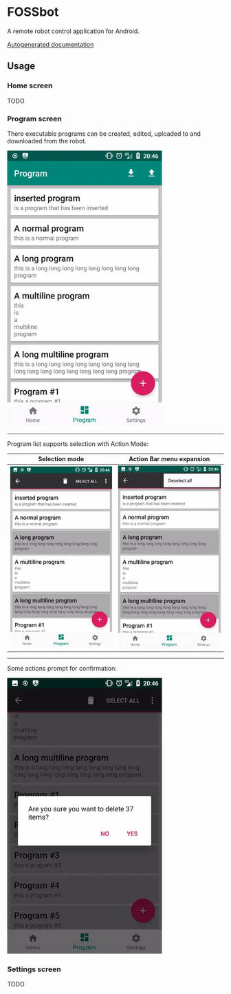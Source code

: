 # FOSSbot
A remote robot control application for Android.

[Autogenerated documentation](https://binyot.github.io/FOSSbot/docs/app)

## Usage

### Home screen

TODO

### Program screen

There executable programs can be created, edited, 
uploaded to and downloaded from the robot.

![](images/program_list.webp)

---

Program list supports selection with Action Mode:

Selection mode | Action Bar menu expansion
:---:|:---:
![](images/program_list_select.webp) | ![](images/program_list_select_menu.webp)


---

Some actions prompt for confirmation:

![](images/program_list_delete_confirm.webp)

### Settings screen

TODO
